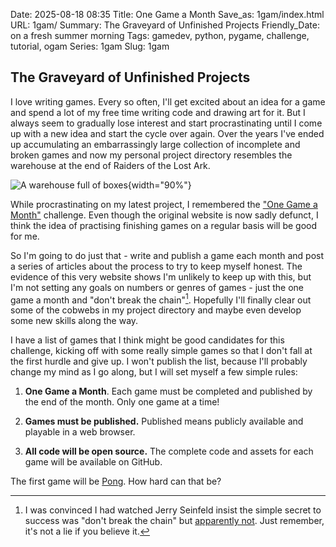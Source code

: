 Date: 2025-08-18 08:35
Title: One Game a Month
Save_as: 1gam/index.html
URL: 1gam/
Summary: The Graveyard of Unfinished Projects
Friendly_Date: on a fresh summer morning
Tags: gamedev, python, pygame, challenge, tutorial, ogam
Series: 1gam
Slug: 1gam


## The Graveyard of Unfinished Projects

I love writing games. Every so often, I'll get excited about an idea for a game
and spend a lot of my free time writing code and drawing art for it. But I
always seem to gradually lose interest and start procrastinating until I come up
with a new idea and start the cycle over again.  Over the years I've ended up
accumulating an embarrassingly large collection of incomplete and broken games
and now my personal project directory resembles the warehouse at the end of
Raiders of the Lost Ark.

![A warehouse full of boxes]({static}raiders-warehouse.jpg){width="90%"}

While procrastinating on my latest project, I remembered the ["One Game a
Month"](https://onegameamonth.com/) challenge. Even though the original website
is now sadly defunct, I think the idea of practising finishing games on a
regular basis will be good for me.

So I'm going to do just that - write and publish a game each month and post a
series of articles about the process to try to keep myself honest. The evidence
of this very website shows I'm unlikely to keep up with this, but I'm not
setting any goals on numbers or genres of games - just the one game a month and
"don't break the chain"[^1]. Hopefully I'll finally clear out some of the
cobwebs in my project directory and maybe even develop some new skills along the
way.

I have a list of games that I think might be good candidates for this challenge,
kicking off with some really simple games so that I don't fall at the first hurdle
and give up. I won't publish the list, because I'll probably change my mind as I
go along, but I will set myself a few simple rules:

1. **One Game a Month**.
   Each game must be completed and published by the end of the month.
   Only one game at a time!

2. **Games must be published.**
   Published means publicly available and playable in a web browser.

3. **All code will be open source.**
   The complete code and assets for each game will be available on GitHub.

The first game will be [Pong](/1gam/01_pong). How hard can that be?


[^1]: I was convinced I had watched Jerry Seinfeld insist the simple secret to
    success was "don't break the chain" but [apparently
    not](https://www.reddit.com/r/IAmA/comments/1ujvrg/comment/ceiugt5/?utm_source=share&utm_medium=web3x&utm_name=web3xcss&utm_term=1&utm_content=share_button).
    Just remember, it's not a lie if you believe it.
